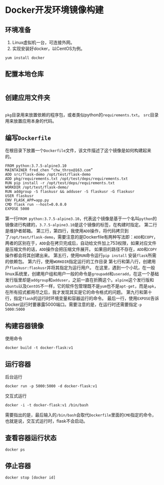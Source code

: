 # Docker开发环境镜像构建
## 环境准备
1. Linux虚拟机一台，可连接外网。
2. 实现安装好docker，以CentOS为例。
```
yum install docker 
```


## 配置本地仓库
```

```


## 创建应用文件夹
```

```
`pkg`目录用来放置依赖的程序包，或者类似python的`requirements.txt`。
`src`目录用来放置应用本身的代码。

## 编写`Dockerfile`
在根目录下放置一个`Dockerfile`文件，该文件描述了这个镜像是如何构建起来的。
```
FROM python:3.7.5-alpine3.10
MAINTAINER fred_chen “chw_throx@163.com”
ADD src/flask-demo /opt/test/flask-demo
ADD pkg/requirements.txt /opt/test/deps/requirements.txt
RUN pip install -r /opt/test/deps/requirements.txt
WORKDIR /opt/test/flask-demo/
RUN addgroup -S flaskusr && adduser -S flaskusr -G flaskusr
USER flaskusr
ENV FLASK_APP=app.py
CMD flask run --host=0.0.0.0
EXPOSE 5000
```

第一行`FROM python:3.7.5-alpine3.10`，代表这个镜像是基于一个名叫`python`的镜像进行构建的，`3.7.5-alpine3.10`是这个镜像的标签，在构建时指定。
第二行是维护者邮箱。
第三行，第四行，我使用`ADD`操作，将代码拷贝到了`/opt/test/flask-demo`，需要注意的是Dockerfile有两种写法即：`ADD`和`COPY`，两者的区别在于，`ADD`会在拷贝完成后，自动给文件加上753权限，如果对应文件是压缩文件的话，`ADD`操作会把压缩文件展开。
如果目的路径不存在，`ADD`和`COPY`操作都会将其创建出来。
第五行，使用`RUN`命令运行`pip install` 安装`flask`所需的依赖包。
第六行，使用`WORKDIR`指定运行的工作目录
第七行和第八行，创建用户`flaskusr:flaskusr`并将其指定为运行用户。
在这里，遇到一个小坑，在一般linux系统里，创建用户组和用户一般的命令是`groupadd`和`useradd`，在这一个基础发行版里却是`addgroup`和`adduser`，之前一直在折腾这个。`alpine`这个发行版和`ubuntu`以及`CentOS`不一样，它的软件包管理既不是`yum`也不是`apt-get`，而是`apk`，在所有招式都用尽之后，我才发现其实是它的命令格式的问题。
第九行和第十行，指定`flask`的运行时环境变量和容器运行的命令。
最后一行，使用`EXPOSE`告诉Docker运行时要暴露5000端口。需要注意的是，在运行时还需要指定`-p 5000:5000`

## 构建容器镜像
使用命令
```
docker build -t docker-flask:v1
```

## 运行容器
后台运行
```
docker run -p 5000:5000 -d docker-flask:v1 
```
交互式运行
```
docker -i -t docker-flask:v1 /bin/bash
```
需要指出的是，最后输入的`/bin/bash`会取代`Dockerfile`里面的`CMD`指定的命令，也就是说，交互式运行时，flask不会启动。

## 查看容器运行状态
```
docker ps
```

## 停止容器
```
docker stop [docker id]
```
